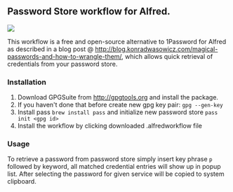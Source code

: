 ## Password Store workflow for Alfred.

![](https://d3vv6lp55qjaqc.cloudfront.net/items/1O330u3N2W2P3z0H1c2c/Screen%20Recording%202016-12-06%20at%2002.20%20PM.gif)

This workflow is a free and open-source alternative to 1Password for Alfred as described in a blog post @ <http://blog.konradwasowicz.com/magical-passwords-and-how-to-wrangle-them/>, which allows quick retrieval of credentials from your password store.

### Installation

1. Download GPGSuite from <http://gpgtools.org> and install the package.
2. If you haven't done that before create new gpg key pair: `gpg --gen-key`
3. Install pass `brew install pass` and initialize new password store `pass init <gpg id>`
4. Install the workflow by clicking downloaded .alfredworkflow file

### Usage

To retrieve a password from password store simply insert key phrase `p` followed by keyword, all matched credential entries will show up in popup list. After selecting the password for given service will be copied to system clipboard.



